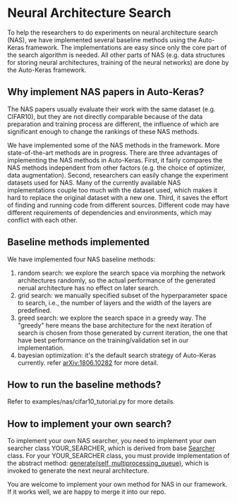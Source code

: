 # Neural Architecture Search

To help the researchers to do experiments on neural architecture search (NAS),
we have implemented several baseline methods using the Auto-Keras framework.
The implementations are easy since only the core part of the search algorithm is needed.
All other parts of NAS (e.g. data structures for storing neural architectures, training of the neural networks)
are done by the Auto-Keras framework.

## Why implement NAS papers in Auto-Keras?

The NAS papers usually evaluate their work with the same dataset (e.g. CIFAR10),
but they are not directly comparable because of the data preparation and training process are different,
the influence of which are significant enough to change the rankings of these NAS methods.

We have implemented some of the NAS methods in the framework.
More state-of-the-art methods are in progress.
There are three advantages of implementing the NAS methods in Auto-Keras.
First, it fairly compares the NAS methods independent from other factors
(e.g. the choice of optimizer, data augmentation).
Second, researchers can easily change the experiment datasets used for NAS.
Many of the currently available NAS implementations couple too much with the dataset used,
which makes it hard to replace the original dataset with a new one.
Third, it saves the effort of finding and running code from different sources.
Different code may have different requirements of dependencies and environments,
which may conflict with each other.

## Baseline methods implemented

We have implemented four NAS baseline methods:
1. random search: we explore the search space via morphing the network architectures randomly, so the actual performance of the generated nerual architecture has no effect on later search.
2. grid search: we manually specified subset of the hyperparameter space to search, i.e., the number of layers and the width of the layers are predefined.
3. greed search: we explore the search space in a greedy way. The "greedy" here means the base architecture for the next iteration of search is chosen from those generated by current iteration, the one that have best performance on the training/validation set in our implementation.
4. bayesian optimization: it's the default search strategy of Auto-Keras currently. refer [arXiv:1806.10282](https://arxiv.org/abs/1806.10282) for more detail. 

## How to run the baseline methods?

Refer to examples/nas/cifar10_tutorial.py for more details.


## How to implement your own search?
To implement your own NAS searcher, you need to implement your own searcher class YOUR_SEARCHER, which is derived 
from base [Searcher](https://github.com/jhfjhfj1/autokeras/blob/master/autokeras/search.py) class. For your 
YOUR_SEARCHER class, you must provide implementation of the abstract method: [generate(self, multiprocessing_queue)](https://github.com/jhfjhfj1/autokeras/blob/d6bea7369186df842dfb8ea3ed779cbd1b8f7c40/autokeras/search.py#L223), 
which is invoked to generate the next neural architecture.

You are welcome to implement your own method for NAS in our framework.
If it works well, we are happy to merge it into our repo.


